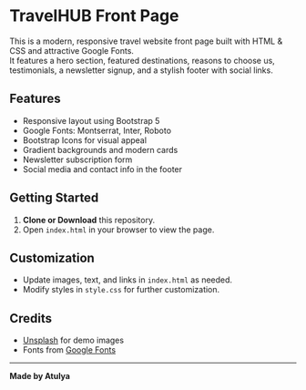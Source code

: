 # TravelHUB Front Page

This is a modern, responsive travel website front page built with HTML & CSS and attractive Google Fonts.  
It features a hero section, featured destinations, reasons to choose us, testimonials, a newsletter signup, and a stylish footer with social links.

## Features

- Responsive layout using Bootstrap 5
- Google Fonts: Montserrat, Inter, Roboto
- Bootstrap Icons for visual appeal
- Gradient backgrounds and modern cards
- Newsletter subscription form
- Social media and contact info in the footer

## Getting Started

1. **Clone or Download** this repository.
2. Open `index.html` in your browser to view the page.

## Customization

- Update images, text, and links in `index.html` as needed.
- Modify styles in `style.css` for further customization.

## Credits

- [Unsplash](https://unsplash.com/) for demo images
- Fonts from [Google Fonts](https://fonts.google.com/)

---

**Made by Atulya**
